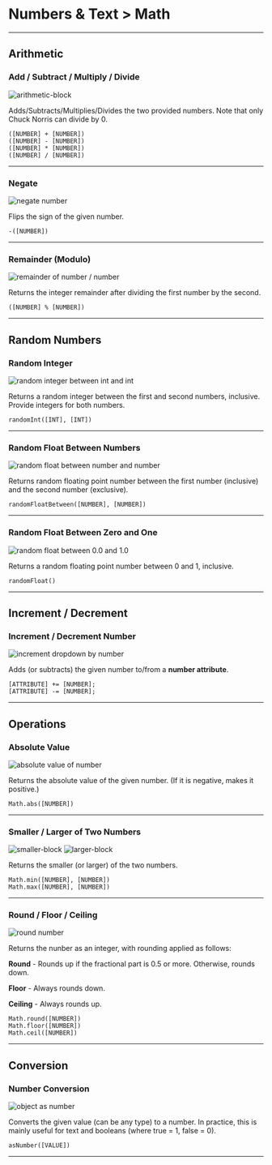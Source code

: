 # Numbers & Text > Math

***

## Arithmetic

### <a name="plus"></a> <a name="minus"></a> <a name="times"></a> <a name="div"></a> Add / Subtract / Multiply / Divide

![arithmetic-block](https://static.stencyl.com/pedia2/blocks/numbers_text/math/arithmetic.png)

Adds/Subtracts/Multiplies/Divides the two provided numbers. Note that only Chuck Norris can divide by 0.

```
([NUMBER] + [NUMBER])
([NUMBER] - [NUMBER])
([NUMBER] * [NUMBER])
([NUMBER] / [NUMBER])
```

***

### <a name="neg"></a> Negate

![negate number](https://static.stencyl.com/pedia2/block-images/numbers-text/math/neg.png)

Flips the sign of the given number.

```
-([NUMBER])
```

***

### <a name="mod"></a> Remainder (Modulo)

![remainder of number / number](https://static.stencyl.com/pedia2/block-images/numbers-text/math/mod.png)

Returns the integer remainder after dividing the first number by the second.

```
([NUMBER] % [NUMBER])
```

***

## Random Numbers

### <a name="randint"></a> Random Integer

![random integer between int and int](https://static.stencyl.com/pedia2/block-images/numbers-text/math/randint.png)

Returns a random integer between the first and second numbers, inclusive. Provide integers for both numbers.

```
randomInt([INT], [INT])
```

***

### <a name="randomfloat"></a> Random Float Between Numbers

![random float between number and number](https://static.stencyl.com/pedia2/block-images/numbers-text/math/randomfloat.png)

Returns random floating point number between the first number (inclusive) and the second number (exclusive).

```
randomFloatBetween([NUMBER], [NUMBER])
```

***

### <a name="random"></a> Random Float Between Zero and One

![random float between 0.0 and 1.0](https://static.stencyl.com/pedia2/block-images/numbers-text/math/random.png)

Returns a random floating point number between 0 and 1, inclusive.

```
randomFloat()
```

***

## Increment / Decrement

### <a name="incdec"></a> Increment / Decrement Number

![increment dropdown by number](https://static.stencyl.com/pedia2/block-images/numbers-text/math/incdec.png)

Adds (or subtracts) the given number to/from a **number attribute**.

```
[ATTRIBUTE] += [NUMBER];
[ATTRIBUTE] -= [NUMBER];
```

***

## Operations

### <a name="abs"></a> Absolute Value

![absolute value of number](https://static.stencyl.com/pedia2/block-images/numbers-text/math/abs.png)

Returns the absolute value of the given number. (If it is negative, makes it positive.)

```
Math.abs([NUMBER])
```

***

### <a name="minmax"></a> Smaller / Larger of Two Numbers

![smaller-block](https://static.stencyl.com/pedia2/blocks/numbers_text/math/Smaller.png)
![larger-block](https://static.stencyl.com/pedia2/blocks/numbers_text/math/Larger.png)

Returns the smaller (or larger) of the two numbers.

```
Math.min([NUMBER], [NUMBER])
Math.max([NUMBER], [NUMBER])
```

***

### <a name="roundnew"></a> Round / Floor / Ceiling

![round number](https://static.stencyl.com/pedia2/block-images/numbers-text/math/roundnew.png)

Returns the nunber as an integer, with rounding applied as follows:

**Round** - Rounds up if the fractional part is 0.5 or more. Otherwise, rounds down.

**Floor** - Always rounds down.

**Ceiling** - Always rounds up.

```
Math.round([NUMBER])
Math.floor([NUMBER])
Math.ceil([NUMBER])
```

***

## Conversion

### <a name="as-number"></a> Number Conversion

![object as number](https://static.stencyl.com/pedia2/block-images/numbers-text/math/as-number.png)

Converts the given value (can be any type) to a number. In practice, this is mainly useful for text and booleans (where true = 1, false = 0).

```
asNumber([VALUE])
```

***
